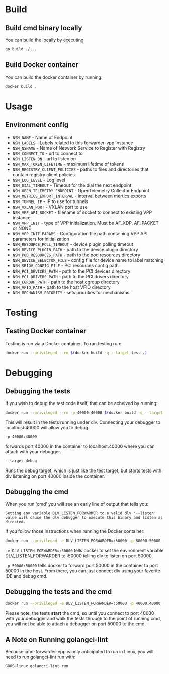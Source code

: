 # Build

## Build cmd binary locally

You can build the locally by executing

```bash
go build ./...
```

## Build Docker container

You can build the docker container by running:

```bash
docker build .
```

# Usage

## Environment config

* `NSM_NAME`                     - Name of Endpoint
* `NSM_LABELS`                   - Labels related to this forwarder-vpp instance
* `NSM_NSNAME`                   - Name of Network Service to Register with Registry
* `NSM_CONNECT_TO`               - url to connect to
* `NSM_LISTEN_ON`                - url to listen on
* `NSM_MAX_TOKEN_LIFETIME`       - maximum lifetime of tokens
* `NSM_REGISTRY_CLIENT_POLICIES` - paths to files and directories that contain registry client policies
* `NSM_LOG_LEVEL`                - Log level
* `NSM_DIAL_TIMEOUT`             - Timeout for the dial the next endpoint
* `NSM_OPEN_TELEMETRY_ENDPOINT`  - OpenTelemetry Collector Endpoint
* `NSM_METRICS_EXPORT_INTERVAL`  - interval between mertics exports
* `NSM_TUNNEL_IP`                - IP to use for tunnels
* `NSM_VXLAN_PORT`               - VXLAN port to use
* `NSM_VPP_API_SOCKET`           - filename of socket to connect to existing VPP instance.
* `NSM_VPP_INIT`                 - type of VPP initialization. Must be AF_XDP, AF_PACKET or NONE
* `NSM_VPP_INIT_PARAMS`          - Configuration file path containing VPP API parameters for initialization
* `NSM_RESOURCE_POLL_TIMEOUT`    - device plugin polling timeout
* `NSM_DEVICE_PLUGIN_PATH`       - path to the device plugin directory
* `NSM_POD_RESOURCES_PATH`       - path to the pod resources directory
* `NSM_DEVICE_SELECTOR_FILE`     - config file for device name to label matching
* `NSM_SRIOV_CONFIG_FILE`        - PCI resources config path
* `NSM_PCI_DEVICES_PATH`         - path to the PCI devices directory
* `NSM_PCI_DRIVERS_PATH`         - path to the PCI drivers directory
* `NSM_CGROUP_PATH`              - path to the host cgroup directory
* `NSM_VFIO_PATH`                - path to the host VFIO directory
* `NSM_MECHANISM_PRIORITY`       - sets priorities for mechanisms

# Testing

## Testing Docker container

Testing is run via a Docker container.  To run testing run:

```bash
docker run --privileged --rm $(docker build -q --target test .)
```

# Debugging

## Debugging the tests
If you wish to debug the test code itself, that can be acheived by running:

```bash
docker run --privileged --rm -p 40000:40000 $(docker build -q --target debug .)
```

This will result in the tests running under dlv.  Connecting your debugger to localhost:40000 will allow you to debug.

```bash
-p 40000:40000
```
forwards port 40000 in the container to localhost:40000 where you can attach with your debugger.

```bash
--target debug
```

Runs the debug target, which is just like the test target, but starts tests with dlv listening on port 40000 inside the container.

## Debugging the cmd

When you run 'cmd' you will see an early line of output that tells you:

```Setting env variable DLV_LISTEN_FORWARDER to a valid dlv '--listen' value will cause the dlv debugger to execute this binary and listen as directed.```

If you follow those instructions when running the Docker container:
```bash
docker run --privileged -e DLV_LISTEN_FORWARDER=:50000 -p 50000:50000 --rm $(docker build -q --target test .)
```

```-e DLV_LISTEN_FORWARDER=:50000``` tells docker to set the environment variable DLV_LISTEN_FORWARDER to :50000 telling
dlv to listen on port 50000.

```-p 50000:50000``` tells docker to forward port 50000 in the container to port 50000 in the host.  From there, you can
just connect dlv using your favorite IDE and debug cmd.

## Debugging the tests and the cmd

```bash
docker run --privileged -e DLV_LISTEN_FORWARDER=:50000 -p 40000:40000 -p 50000:50000 --rm $(docker build -q --target debug .)
```

Please note, the tests **start** the cmd, so until you connect to port 40000 with your debugger and walk the tests
through to the point of running cmd, you will not be able to attach a debugger on port 50000 to the cmd.

## A Note on Running golangci-lint

Because cmd-forwarder-vpp is only anticipated to run in Linux, you will need to run golangci-lint run with:

```go
GOOS=linux golangci-lint run
```
